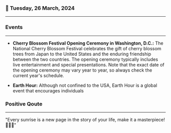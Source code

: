 ### 📅 Tuesday, 26 March, 2024
------
### Events
------
- **Cherry Blossom Festival Opening Ceremony in Washington, D.C.:** The National Cherry Blossom Festival celebrates the gift of cherry blossom trees from Japan to the United States and the enduring friendship between the two countries. The opening ceremony typically includes live entertainment and special presentations. Note that the exact date of the opening ceremony may vary year to year, so always check the current year's schedule.

- **Earth Hour:** Although not confined to the USA, Earth Hour is a global event that encourages individuals
### Positive Qoute
------
"Every sunrise is a new page in the story of your life, make it a masterpiece! 🌅✨😊"

